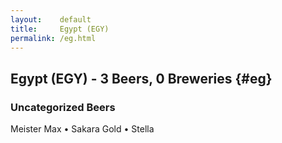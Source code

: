 ```yaml
---
layout:    default
title:     Egypt (EGY)
permalink: /eg.html
---
```


## Egypt (EGY) - 3 Beers, 0 Breweries {#eg}



### Uncategorized Beers

Meister Max   • Sakara Gold   • Stella  



 
